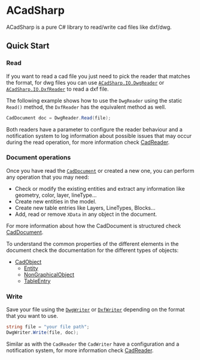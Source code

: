 # ACadSharp

ACadSharp is a pure C# library to read/write cad files like dxf/dwg.

## Quick Start

### Read

If you want to read a cad file you just need to pick the reader that matches the format, for dwg files you can use [`ACadSharp.IO.DwgReader`](https://github.com/DomCR/ACadSharp/wiki/ACadSharp.IO.DwgReader) or [`ACadSharp.IO.DxfReader`](https://github.com/DomCR/ACadSharp/wiki/ACadSharp.IO.DxfReader) to read a dxf file.

The following example shows how to use the `DwgReader` using the static `Read()` method, the `DxfReader` has the equivalent method as well.

```C#
CadDocument doc = DwgReader.Read(file);
```

Both readers have a parameter to configure the reader behaviour and a notification system to log information about possible issues that may occur during the read operation, for more information check [CadReader](./CadReaderDocs.md).

### Document operations

Once you have read the [``CadDocument``](https://github.com/DomCR/ACadSharp/wiki/ACadSharp.CadDocument) or created a new one, you can perform any operation that you may need:

- Check or modify the existing entities and extract any information like geometry, color, layer, lineType...  
- Create new entities in the model.
- Create new table entries like Layers, LineTypes, Blocks...
- Add, read or remove ``XData`` in any object in the document. 

For more information about how the CadDocument is structured check [CadDocument](./CadDocumentDocs.md).

To understand the common properties of the different elements in the document check the documentation for the different types of objects:
- [CadObject](./CadObjectDocs.md)
  - [Entity](./EntityDocs.md)
  - [NonGraphicalObject](./NonGraphicalObjectDocs.md)
  - [TableEntry](./TableEntryDocs.md)
  
### Write

Save your file using the [``DwgWriter``](https://github.com/DomCR/ACadSharp/wiki/ACadSharp.IO.DwgWriter) or [``DxfWriter``](https://github.com/DomCR/ACadSharp/wiki/ACadSharp.IO.DxfWriter) depending on the format that you want to use.

```C#
string file = "your file path";
DwgWriter.Write(file, doc);
```

Similar as with the `CadReader` the `CadWriter` have a configuration and a notification system, for more information check [CadReader](./CadWriterDocs.md).